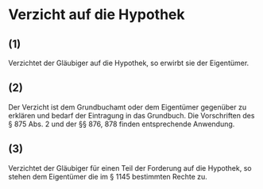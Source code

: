 # Verzicht auf die Hypothek



## (1)

 Verzichtet der Gläubiger auf die Hypothek, so erwirbt sie der Eigentümer.

## (2)

 Der Verzicht ist dem Grundbuchamt oder dem Eigentümer gegenüber zu erklären und bedarf der Eintragung in das Grundbuch. Die Vorschriften des § 875 Abs. 2 und der §§ 876, 878 finden entsprechende Anwendung.

## (3)

 Verzichtet der Gläubiger für einen Teil der Forderung auf die Hypothek, so stehen dem Eigentümer die im § 1145 bestimmten Rechte zu. 

